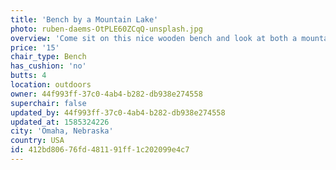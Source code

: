 ```yaml
---
title: 'Bench by a Mountain Lake'
photo: ruben-daems-OtPLE60ZCqQ-unsplash.jpg
overview: 'Come sit on this nice wooden bench and look at both a mountain and a lake. Sometimes clouds!'
price: '15'
chair_type: Bench
has_cushion: 'no'
butts: 4
location: outdoors
owner: 44f993ff-37c0-4ab4-b282-db938e274558
superchair: false
updated_by: 44f993ff-37c0-4ab4-b282-db938e274558
updated_at: 1585324226
city: 'Omaha, Nebraska'
country: USA
id: 412bd806-76fd-4811-91ff-1c202099e4c7
---
```

